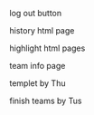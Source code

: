 log out button 

history html page

highlight html pages

team info page

templet by Thu

finish teams by Tus





